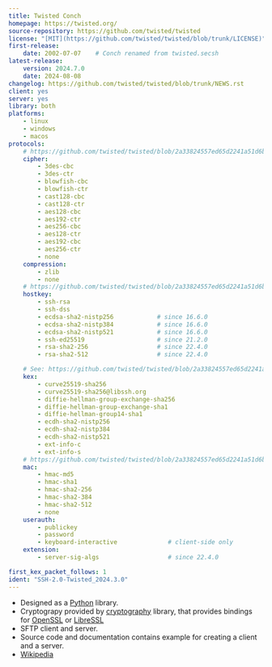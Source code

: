 ```yaml
---
title: Twisted Conch
homepage: https://twisted.org/
source-repository: https://github.com/twisted/twisted
license: "[MIT](https://github.com/twisted/twisted/blob/trunk/LICENSE)"
first-release:
    date: 2002-07-07    # Conch renamed from twisted.secsh
latest-release:
    version: 2024.7.0
    date: 2024-08-08
changelog: https://github.com/twisted/twisted/blob/trunk/NEWS.rst
client: yes
server: yes
library: both
platforms:
    - linux
    - windows
    - macos
protocols:
    # https://github.com/twisted/twisted/blob/2a33824557ed65d2241a51d6bba07ac76521b50f/src/twisted/conch/ssh/transport.py#L95
    cipher:
        - 3des-cbc
        - 3des-ctr
        - blowfish-cbc
        - blowfish-ctr
        - cast128-cbc
        - cast128-ctr
        - aes128-cbc
        - aes192-ctr
        - aes256-cbc
        - aes128-ctr
        - aes192-cbc
        - aes256-ctr
        - none
    compression:
        - zlib
        - none
    # https://github.com/twisted/twisted/blob/2a33824557ed65d2241a51d6bba07ac76521b50f/src/twisted/conch/ssh/transport.py#L458
    hostkey:
        - ssh-rsa
        - ssh-dss
        - ecdsa-sha2-nistp256            # since 16.6.0
        - ecdsa-sha2-nistp384            # since 16.6.0
        - ecdsa-sha2-nistp521            # since 16.6.0
        - ssh-ed25519                    # since 21.2.0
        - rsa-sha2-256                   # since 22.4.0
        - rsa-sha2-512                   # since 22.4.0

    # See: https://github.com/twisted/twisted/blob/2a33824557ed65d2241a51d6bba07ac76521b50f/src/twisted/conch/ssh/_kex.py#L178
    kex:
        - curve25519-sha256
        - curve25519-sha256@libssh.org
        - diffie-hellman-group-exchange-sha256
        - diffie-hellman-group-exchange-sha1
        - diffie-hellman-group14-sha1
        - ecdh-sha2-nistp256
        - ecdh-sha2-nistp384
        - ecdh-sha2-nistp521
        - ext-info-c
        - ext-info-s
    # https://github.com/twisted/twisted/blob/2a33824557ed65d2241a51d6bba07ac76521b50f/src/twisted/conch/ssh/transport.py#L110
    mac:
        - hmac-md5
        - hmac-sha1
        - hmac-sha2-256
        - hmac-sha2-384
        - hmac-sha2-512
        - none
    userauth:
        - publickey
        - password
        - keyboard-interactive              # client-side only
    extension:
        - server-sig-algs                   # since 22.4.0

first_kex_packet_follows: 1
ident: "SSH-2.0-Twisted_2024.3.0"
---
```

* Designed as a [Python](https://www.python.org/) library.
* Cryptograpy provided by [cryptography](https://cryptography.io/) library, that provides bindings for [OpenSSL](https://www.openssl.org/) or [LibreSSL](https://www.libressl.org/)
* SFTP client and server.
* Source code and documentation contains example for creating a client and a server.
* [Wikipedia](https://en.wikipedia.org/wiki/Twisted_(software))
